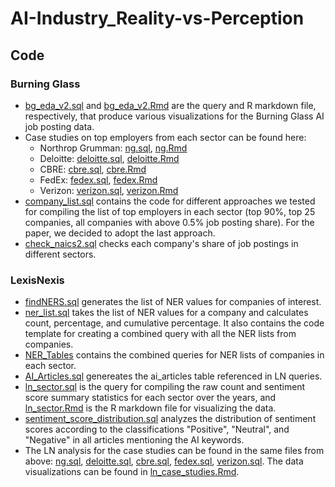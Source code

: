 # AI-Industry_Reality-vs-Perception

## Code

### Burning Glass
* [bg_eda_v2.sql](https://github.com/georgetown-cset/AI-Hype-vs-Hiring/blob/master/bg_eda_v2.sql) and [bg_eda_v2.Rmd](https://github.com/georgetown-cset/AI-Hype-vs-Hiring/blob/master/bg_eda_v2.Rmd) are the query and R markdown file, respectively, that produce various visualizations for the Burning Glass AI job posting data.
* Case studies on top employers from each sector can be found here:
  * Northrop Grumman: [ng.sql](https://github.com/georgetown-cset/AI-Hype-vs-Hiring/blob/master/Case_Studies/ng.sql), [ng.Rmd](https://github.com/georgetown-cset/AI-Hype-vs-Hiring/blob/master/Case_Studies/ng.Rmd)
  * Deloitte: [deloitte.sql](https://github.com/georgetown-cset/AI-Hype-vs-Hiring/blob/master/Case_Studies/deloitte.sql), [deloitte.Rmd](https://github.com/georgetown-cset/AI-Hype-vs-Hiring/blob/master/Case_Studies/deloitte.Rmd)
  * CBRE: [cbre.sql](https://github.com/georgetown-cset/AI-Hype-vs-Hiring/blob/master/Case_Studies/cbre.sql), [cbre.Rmd](https://github.com/georgetown-cset/AI-Hype-vs-Hiring/blob/master/Case_Studies/cbre.Rmd)
  * FedEx: [fedex.sql](https://github.com/georgetown-cset/AI-Hype-vs-Hiring/blob/master/Case_Studies/fedex.sql), [fedex.Rmd](https://github.com/georgetown-cset/AI-Hype-vs-Hiring/blob/master/Case_Studies/fedex.Rmd)
  * Verizon: [verizon.sql](https://github.com/georgetown-cset/AI-Hype-vs-Hiring/blob/master/Case_Studies/verizon.sql), [verizon.Rmd](https://github.com/georgetown-cset/AI-Hype-vs-Hiring/blob/master/Case_Studies/verizon.Rmd)
* [company_list.sql](https://github.com/georgetown-cset/AI-Hype-vs-Hiring/blob/master/company_list.sql) contains the code for different approaches we tested for compiling the list of top employers in each sector (top 90%, top 25 companies, all companies with above 0.5% job posting share). For the paper, we decided to adopt the last approach.
* [check_naics2.sql](https://github.com/georgetown-cset/AI-Industry_Reality-vs-Perception/blob/master/check_naics2.sql) checks each company's share of job postings in different sectors.

### LexisNexis
* [findNERS.sql](https://github.com/georgetown-cset/AI-Hype-vs-Hiring/blob/master/findNERs.sql) generates the list of NER values for companies of interest.
* [ner_list.sql](https://github.com/georgetown-cset/AI-Hype-vs-Hiring/blob/master/ner_list.sql) takes the list of NER values for a company and calculates count, percentage, and cumulative percentage. It also contains the code template for creating a combined query with all the NER lists from companies. 
* [NER_Tables](https://github.com/georgetown-cset/AI-Hype-vs-Hiring/tree/master/NER_Tables) contains the combined queries for NER lists of companies in each sector.
* [AI_Articles.sql](https://github.com/georgetown-cset/AI-Hype-vs-Hiring/blob/master/AI_Articles.sql) genereates the ai_articles table referenced in LN queries.
* [ln_sector.sql](https://github.com/georgetown-cset/AI-Hype-vs-Hiring/blob/master/ln_sector.sql) is the query for compiling the raw count and sentiment score summary statistics for each sector over the years, and [ln_sector.Rmd](https://github.com/georgetown-cset/AI-Industry_Reality-vs-Perception/blob/master/ln_sector.Rmd) is the R markdown file for visualizing the data.
* [sentiment_score_distribution.sql](https://github.com/georgetown-cset/AI-Hype-vs-Hiring/blob/master/sentiment_score_distribution.sql) analyzes the distribution of sentiment scores according to the classifications "Positive", "Neutral", and "Negative" in all articles mentioning the AI keywords.
* The LN analysis for the case studies can be found in the same files from above: [ng.sql](https://github.com/georgetown-cset/AI-Hype-vs-Hiring/blob/master/Case_Studies/ng.sql), [deloitte.sql](https://github.com/georgetown-cset/AI-Hype-vs-Hiring/blob/master/Case_Studies/deloitte.sql), [cbre.sql](https://github.com/georgetown-cset/AI-Hype-vs-Hiring/blob/master/Case_Studies/cbre.sql), [fedex.sql](https://github.com/georgetown-cset/AI-Hype-vs-Hiring/blob/master/Case_Studies/fedex.sql), [verizon.sql](https://github.com/georgetown-cset/AI-Hype-vs-Hiring/blob/master/Case_Studies/verizon.sql). The data visualizations can be found in [ln_case_studies.Rmd](https://github.com/georgetown-cset/AI-Industry_Reality-vs-Perception/blob/master/Case_Studies/ln_case_studies.Rmd).
